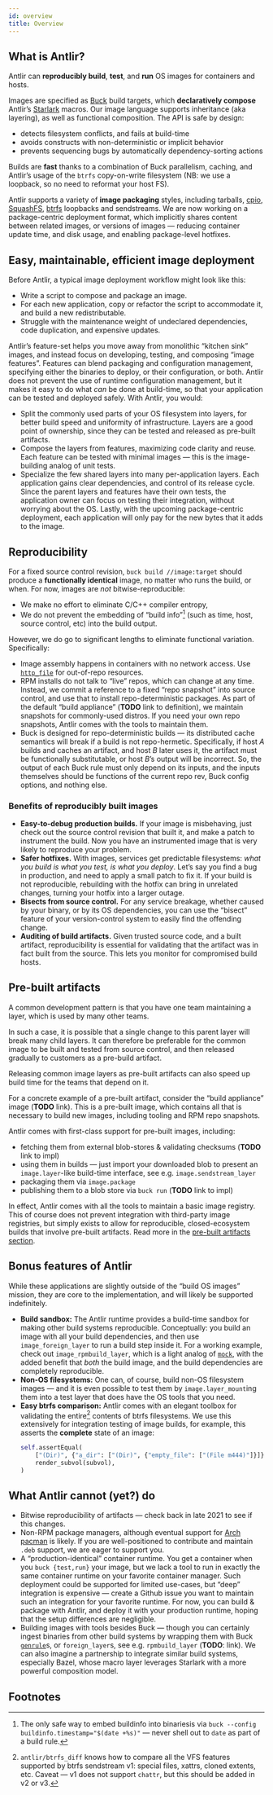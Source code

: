 ```yaml
---
id: overview
title: Overview
---
```

## What is Antlir?

Antlir can **reproducibly build**, **test**, and **run** OS images for
containers and hosts.

Images are specified as [Buck](https://buck.build/) build targets, which
**declaratively compose** Antlir’s
[Starlark](https://github.com/bazelbuild/starlark) macros.  Our image
language supports inheritance (aka layering), as well as functional
composition.  The API is safe by design:

  - detects filesystem conflicts, and fails at build-time
  - avoids constructs with non-deterministic or implicit behavior
  - prevents sequencing bugs by automatically dependency-sorting actions

Builds are **fast** thanks to a combination of Buck parallelism, caching,
and Antlir’s usage of the `btrfs` copy-on-write filesystem (NB: we use a
loopback, so no need to reformat your host FS).

Antlir supports a variety of **image packaging** styles, including tarballs,
[cpio](https://en.wikipedia.org/wiki/Cpio),
[SquashFS](https://en.wikipedia.org/wiki/SquashFS),
[btrfs](https://btrfs.wiki.kernel.org/index.php/Main_Page) loopbacks and
sendstreams.  We are now working on a package-centric deployment format,
which implicitly shares content between related images, or versions of
images — reducing container update time, and disk usage, and enabling
package-level hotfixes.

## Easy, maintainable, efficient image deployment

Before Antlir, a typical image deployment workflow might look like this:

  - Write a script to compose and package an image.
  - For each new application, copy or refactor the script to accommodate it,
    and build a new redistributable.
  - Struggle with the maintenance weight of undeclared dependencies, code
    duplication, and expensive updates.

Antlir’s feature-set helps you move away from monolithic “kitchen sink”
images, and instead focus on developing, testing, and composing “image
features”.  Features can blend packaging and configuration management,
specifying either the binaries to deploy, or their configuration, or both.
Antlir does not prevent the use of runtime configuration management, but it
makes it easy to do what *can* be done at build-time, so that your
application can be tested and deployed safely.  With Antlir, you would:

  - Split the commonly used parts of your OS filesystem into layers, for
    better build speed and uniformity of infrastructure.  Layers are a good
    point of ownership, since they can be tested and released as pre-built
    artifacts.
  - Compose the layers from features, maximizing code clarity and reuse.
    Each feature can be tested with minimal images — this is the
    image-building analog of unit tests.
  - Specialize the few shared layers into many per-application layers.  Each
    application gains clear dependencies, and control of its release cycle.
    Since the parent layers and features have their own tests, the
    application owner can focus on testing their integration, without
    worrying about the OS.  Lastly, with the upcoming package-centric
    deployment, each application will only pay for the new bytes that it
    adds to the image.

## Reproducibility

For a fixed source control revision, `buck build //image:target` should
produce a **functionally identical** image, no matter who runs the build, or
when.  For now, images are *not* bitwise-reproducible:

  - We make no effort to eliminate C/C++ compiler entropy,
  - We do not prevent the embedding of “build info”[^build_info] (such as
    time, host, source control, etc) into the build output.

However, we do go to significant lengths to eliminate functional variation.
Specifically:

  - Image assembly happens in containers with no network access.  Use
    [`http_file`](https://buck.build/rule/http_file.html) for out-of-repo
    resources.
  - RPM installs do not talk to “live” repos, which can change at any time.
    Instead, we commit a reference to a fixed “repo snapshot” into source
    control, and use that to install repo-deterministic packages.  As part
    of the default “build appliance” (**TODO** link to definition), we
    maintain snapshots for commonly-used distros.  If you need your own repo
    snapshots, Antlir comes with the tools to maintain them.
  - Buck is designed for repo-deterministic builds — its distributed cache
    semantics will break if a build is not repo-hermetic.  Specifically, if
    host *A* builds and caches an artifact, and host *B* later uses it, the
    artifact must be functionally substitutable, or host *B*’s output will
    be incorrect.  So, the output of each Buck rule must only depend on its
    inputs, and the inputs themselves should be functions of the current
    repo rev, Buck config options, and nothing else.

### Benefits of reproducibly built images

  - **Easy-to-debug production builds.** If your image is misbehaving, just
    check out the source control revision that built it, and make a patch to
    instrument the build.  Now you have an instrumented image that is very
    likely to reproduce your problem.
  - **Safer hotfixes.** With images, services get predictable filesystems:
    *what you build is what you test, is what you deploy*.  Let’s say you
    find a bug in production, and need to apply a small patch to fix it.  If
    your build is not reproducible, rebuilding with the hotfix can bring in
    unrelated changes, turning your hotfix into a larger outage.
  - **Bisects from source control.** For any service breakage, whether
    caused by your binary, or by its OS dependencies, you can use the
    “bisect” feature of your version-control system to easily find the
    offending change.
  - **Auditing of build artifacts.** Given trusted source code, and a built
    artifact, reproducibility is essential for validating that the artifact
    was in fact built from the source.  This lets you monitor for
    compromised build hosts.

## Pre-built artifacts

A common development pattern is that you have one team maintaining a layer,
which is used by many other teams.

In such a case, it is possible that a single change to this parent layer
will break many child layers.  It can therefore be preferable for the common
image to be built and tested from source control, and then released
gradually to customers as a pre-build artifact.

Releasing common image layers as pre-built artifacts can also speed up build
time for the teams that depend on it.

For a concrete example of a pre-built artifact, consider the “build
appliance” image (**TODO** link).  This is a pre-built image, which contains
all that is necessary to build new images, including tooling and RPM repo
snapshots.

Antlir comes with first-class support for pre-built images, including:

  - fetching them from external blob-stores & validating checksums (**TODO**
    link to impl)
  - using them in builds — just import your downloaded blob to present an
    `image.layer`-like build-time interface, see e.g.
    `image.sendstream_layer`
  - packaging them via `image.package`
  - publishing them to a blob store via `buck run` (**TODO** link to impl)

In effect, Antlir comes with all the tools to maintain a basic image
registry.  This of course does not prevent integration with third-party
image registries, but simply exists to allow for reproducible,
closed-ecosystem builds that involve pre-built artifacts. Read more in the
[pre-built artifacts section](
/concepts/pre-built-artifacts/fetched-artifacts.md).

## Bonus features of Antlir

While these applications are slightly outside of the “build OS images”
mission, they are core to the implementation, and will likely be supported
indefinitely.

  - **Build sandbox:** The Antlir runtime provides a build-time sandbox for
    making other build systems reproducible.  Conceptually: you build an
    image with all your build dependencies, and then use
    `image_foreign_layer` to run a build step inside it.  For a working
    example, check out `image_rpmbuild_layer`, which is a light analog of
    [`mock`](https://github.com/rpm-software-management/mock/wiki), with the
    added benefit that *both* the build image, and the build dependencies
    are completely reproducible.
  - **Non-OS filesystems:** One can, of course, build non-OS filesystem
    images — and it is even possible to test them by `image.layer_mount`ing
    them into a test layer that does have the OS tools that you need.
  - **Easy btrfs comparison:** Antlir comes with an elegant toolbox for
    validating the entire[^btrfs_diff] contents of btrfs filesystems.  We
    use this extensively for integration testing of image builds, for
    example, this asserts the **complete** state of an image:
    ```py
    self.assertEqual(
        ["(Dir)", {"a_dir": ["(Dir)", {"empty_file": ["(File m444)"]}]}],
        render_subvol(subvol),
    )
    ```

## What Antlir cannot (yet?) do

  - Bitwise reproducibility of artifacts — check back in late 2021 to see if
    this changes.
  - Non-RPM package managers, although eventual support for [Arch
    pacman](https://wiki.archlinux.org/index.php/pacman) is likely.  If you
    are well-positioned to contribute and maintain  `.deb` support, we are
    eager to support you.
  - A “production-identical” container runtime.  You get a container when
    you `buck {test,run}` your image, but we lack a tool to run in exactly
    the same container runtime on your favorite container manager.  Such
    deployment could be supported for limited use-cases, but “deep”
    integration is expensive — create a Github issue you want to maintain
    such an integration for your favorite runtime.  For now, you can build &
    package with Antlir, and deploy it with your production runtime, hoping
    that the setup differences are negligible.
  - Building images with tools besides Buck — though you can certainly
    ingest binaries from other build systems by wrapping them with Buck
    [`genrule`](https://buck.build/rule/genrule.html)s, or `foreign_layer`s,
    see e.g. `rpmbuild_layer` (**TODO**: link).  We can also imagine a
    partnership to integrate similar build systems, especially Bazel, whose
    macro layer leverages Starlark with a more powerful composition model.

## Footnotes

[^build_info]:  The only safe way to embed buildinfo into binariesis via
`buck --config buildinfo.timestamp="$(date +%s)"` — never shell out to
`date` as part of a build rule.

[^btrfs_diff]: `antlir/btrfs_diff` knows how to compare all the VFS features
supported by btrfs sendstream v1: special files, xattrs, cloned extents,
etc.  Caveat — v1 does not support `chattr`, but this should be added in v2
or v3.
